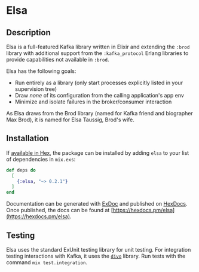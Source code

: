 # Elsa

## Description

Elsa is a full-featured Kafka library written in Elixir and extending the `:brod` library with additional support from the `:kafka_protocol` Erlang libraries to provide capabilities not available in `:brod`.

Elsa has the following goals:
* Run entirely as a library (only start processes explicitly listed in your supervision tree)
* Draw _none_ of its configuration from the calling application's app env
* Minimize and isolate failures in the broker/consumer interaction

As Elsa draws from the Brod library (named for Kafka friend and biographer Max Brod), it is named for Elsa Taussig, Brod's wife.

## Installation

If [available in Hex](https://hex.pm/docs/publish), the package can be installed
by adding `elsa` to your list of dependencies in `mix.exs`:

```elixir
def deps do
  [
    {:elsa, "~> 0.2.1"}
  ]
end
```

Documentation can be generated with [ExDoc](https://github.com/elixir-lang/ex_doc)
and published on [HexDocs](https://hexdocs.pm). Once published, the docs can
be found at [https://hexdocs.pm/elsa](https://hexdocs.pm/elsa).

## Testing

Elsa uses the standard ExUnit testing library for unit testing. For integration testing interactions with Kafka, it uses the [`divo`](https://github.com/smartcitiesdata/divo) library. Run tests with the command `mix test.integration`.
